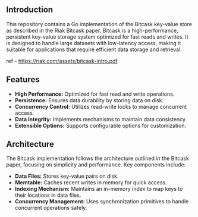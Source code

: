 
## Introduction

This repository contains a Go implementation of the Bitcask key-value store as described in the Riak Bitcask paper. Bitcask is a high-performance, persistent key-value storage system optimized for fast reads and writes. It is designed to handle large datasets with low-latency access, making it suitable for applications that require efficient data storage and retrieval.

ref - https://riak.com/assets/bitcask-intro.pdf

## Features

- **High Performance:** Optimized for fast read and write operations.
- **Persistence:** Ensures data durability by storing data on disk.
- **Concurrency Control:** Utilizes read-write locks to manage concurrent access.
- **Data Integrity:** Implements mechanisms to maintain data consistency.
- **Extensible Options:** Supports configurable options for customization.


## Architecture

The Bitcask implementation follows the architecture outlined in the Bitcask paper, focusing on simplicity and performance. Key components include:

- **Data Files:** Stores key-value pairs on disk.
- **Memtable:** Caches recent writes in memory for quick access.
- **Indexing Mechanism:** Maintains an in-memory index to map keys to their locations in data files.
- **Concurrency Management:** Uses synchronization primitives to handle concurrent operations safely.